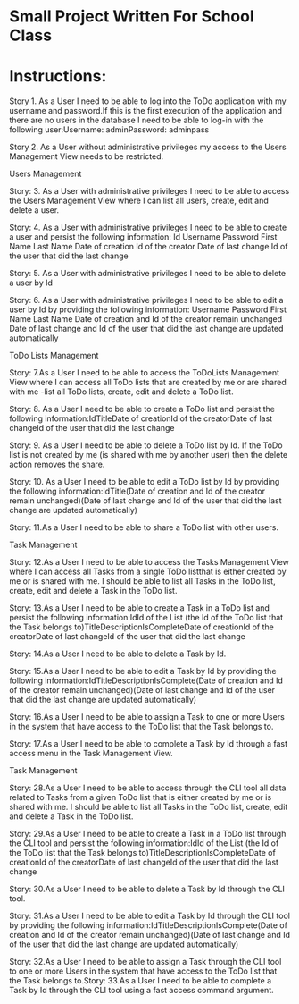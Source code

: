 # Small Project Written For School Class
# Instructions:


Story 1. As a User I need to be able to log into the ToDo application with my username and password.If this is the first execution of the application and there are no users in the database I need to be able to log-in with the following user:Username: adminPassword: adminpass

Story 2. As a User without administrative privileges my access to the Users Management View needs to be restricted.

Users Management

Story: 3. As a User with administrative privileges I need to be able to access the Users Management View where I can list all users, create, edit and delete a user.

Story: 4. As a User with administrative privileges I need to be able to create a user and persist the following information: Id Username Password First Name Last Name Date of creation Id of the creator Date of last change Id of the user that did the last change

Story: 5. As a User with administrative privileges I need to be able to delete a user by Id

Story: 6. As a User with administrative privileges I need to be able to edit a user by Id by providing the following information: Username Password First Name Last Name Date of creation and Id of the creator remain unchanged Date of last change and Id of the user that did the last change are updated automatically

ToDo Lists Management

Story: 7.As a User I need to be able to access the ToDoLists Management View where I can access all ToDo lists that are created by me or are shared with me -list all ToDo lists, create, edit and delete a ToDo list.

Story: 8. As a User I need to be able to create a ToDo list and persist the following information:IdTitleDate of creationId of the creatorDate of last changeId of the user that did the last change

Story: 9. As a User I need to be able to delete a ToDo list by Id. If the ToDo list is not created by me (is shared with me by another user) then the delete action removes the share.

Story: 10. As a User I need to be able to edit a ToDo list by Id by providing the following information:IdTitle(Date of creation and Id of the creator remain unchanged)(Date of last change and Id of the user that did the last change are updated automatically)

Story: 11.As a User I need to be able to share a ToDo list with other users.

Task Management

Story: 12.As a User I need to be able to access the Tasks Management View where I can access all Tasks from a single ToDo listthat is either created by me or is shared with me. I should be able to list all Tasks in the ToDo list, create, edit and delete a Task in the ToDo list.

Story: 13.As a User I need to be able to create a Task in a ToDo list and persist the following information:IdId of the List (the Id of the ToDo list that the Task belongs to)TitleDescriptionIsCompleteDate of creationId of the creatorDate of last changeId of the user that did the last change

Story: 14.As a User I need to be able to delete a Task by Id.

Story: 15.As a User I need to be able to edit a Task by Id by providing the following information:IdTitleDescriptionIsComplete(Date of creation and Id of the creator remain unchanged)(Date of last change and Id of the user that did the last change are updated automatically)

Story: 16.As a User I need to be able to assign a Task to one or more Users in the system that have access to the ToDo list that the Task belongs to.

Story: 17.As a User I need to be able to complete a Task by Id through a fast access menu in the Task Management View.

Task Management

Story: 28.As a User I need to be able to access through the CLI tool all data related to Tasks from a given ToDo list that is either created by me or is shared with me. I should be able to list all Tasks in the ToDo list, create, edit and delete a Task in the ToDo list.

Story: 29.As a User I need to be able to create a Task in a ToDo list through the CLI tool and persist the following information:IdId of the List (the Id of the ToDo list that the Task belongs to)TitleDescriptionIsCompleteDate of creationId of the creatorDate of last changeId of the user that did the last change

Story: 30.As a User I need to be able to delete a Task by Id through the CLI tool.

Story: 31.As a User I need to be able to edit a Task by Id through the CLI tool by providing the following information:IdTitleDescriptionIsComplete(Date of creation and Id of the creator remain unchanged)(Date of last change and Id of the user that did the last change are updated automatically)

Story: 32.As a User I need to be able to assign a Task through the CLI tool to one or more Users in the system that have access to the ToDo list that the Task belongs to.Story: 33.As a User I need to be able to complete a Task by Id through the CLI tool using a fast access command argument.

